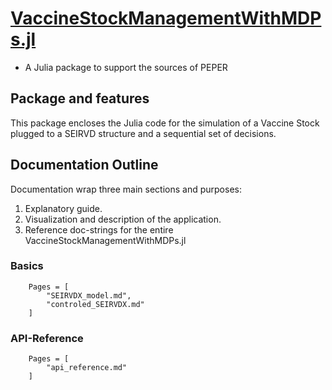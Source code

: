 # [VaccineStockManagementWithMDPs.jl](https://github.com/SaulDiazInfante/VaccineStockManagementWithMDPs.jl)

* A Julia package to support the sources of PEPER

## Package and features

This package encloses the Julia code for the simulation of a Vaccine
Stock plugged to a SEIRVD structure and a sequential set of decisions.

## Documentation Outline

Documentation wrap three main sections and purposes:

1. Explanatory guide.
2. Visualization and description of the application.
3. Reference doc-strings for the entire VaccineStockManagementWithMDPs.jl

### Basics

```@contents
    Pages = [
        "SEIRVDX_model.md",
        "controled_SEIRVDX.md"
    ]
```

### API-Reference

```@contents
    Pages = [
        "api_reference.md"
    ]
```
